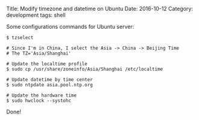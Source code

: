 Title: Modify timezone and datetime on Ubuntu
Date: 2016-10-12
Category: development
tags: shell

Some configurations commands for Ubuntu server:

    $ tzselect
    
    # Since I'm in China, I select the Asia -> China -> Beijing Time
    # The TZ='Asia/Shanghai'
    
    # Update the localtime profile
    $ sudo cp /usr/share/zoneinfo/Asia/Shanghai /etc/localtime
    
    # Update datetime by time center
    $ sudo ntpdate asia.pool.ntp.org
    
    # Update the hardware time
    $ sudo hwclock --systohc
    
Done!